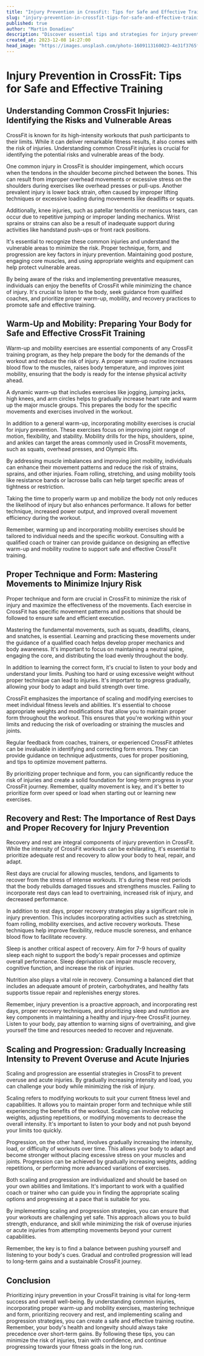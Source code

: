 ```yaml
---
title: "Injury Prevention in CrossFit: Tips for Safe and Effective Training"
slug: "injury-prevention-in-crossfit-tips-for-safe-and-effective-training"
published: true
author: "Martin Donadieu"
description: "Discover essential tips and strategies for injury prevention in CrossFit training. Learn about common injuries, warm-up routines, technique and form, recovery, and scaling and progression strategies to train safely and effectively."
created_at: 2023-12-08 14:27:00
head_image: "https://images.unsplash.com/photo-1609113160023-4e31f3765fd7?ixlib=rb-4.0.3&q=85&fm=jpg&crop=entropy&cs=srgb&w=1200"
---
```


# Injury Prevention in CrossFit: Tips for Safe and Effective Training

## Understanding Common CrossFit Injuries: Identifying the Risks and Vulnerable Areas

CrossFit is known for its high-intensity workouts that push participants to their limits. While it can deliver remarkable fitness results, it also comes with the risk of injuries. Understanding common CrossFit injuries is crucial for identifying the potential risks and vulnerable areas of the body.

One common injury in CrossFit is shoulder impingement, which occurs when the tendons in the shoulder become pinched between the bones. This can result from improper overhead movements or excessive stress on the shoulders during exercises like overhead presses or pull-ups. Another prevalent injury is lower back strain, often caused by improper lifting techniques or excessive loading during movements like deadlifts or squats.

Additionally, knee injuries, such as patellar tendonitis or meniscus tears, can occur due to repetitive jumping or improper landing mechanics. Wrist sprains or strains can also be a result of inadequate support during activities like handstand push-ups or front rack positions.

It's essential to recognize these common injuries and understand the vulnerable areas to minimize the risk. Proper technique, form, and progression are key factors in injury prevention. Maintaining good posture, engaging core muscles, and using appropriate weights and equipment can help protect vulnerable areas.

By being aware of the risks and implementing preventative measures, individuals can enjoy the benefits of CrossFit while minimizing the chance of injury. It's crucial to listen to the body, seek guidance from qualified coaches, and prioritize proper warm-up, mobility, and recovery practices to promote safe and effective training.

## Warm-Up and Mobility: Preparing Your Body for Safe and Effective CrossFit Training

Warm-up and mobility exercises are essential components of any CrossFit training program, as they help prepare the body for the demands of the workout and reduce the risk of injury. A proper warm-up routine increases blood flow to the muscles, raises body temperature, and improves joint mobility, ensuring that the body is ready for the intense physical activity ahead.

A dynamic warm-up that includes exercises like jogging, jumping jacks, high knees, and arm circles helps to gradually increase heart rate and warm up the major muscle groups. This prepares the body for the specific movements and exercises involved in the workout.

In addition to a general warm-up, incorporating mobility exercises is crucial for injury prevention. These exercises focus on improving joint range of motion, flexibility, and stability. Mobility drills for the hips, shoulders, spine, and ankles can target the areas commonly used in CrossFit movements, such as squats, overhead presses, and Olympic lifts.

By addressing muscle imbalances and improving joint mobility, individuals can enhance their movement patterns and reduce the risk of strains, sprains, and other injuries. Foam rolling, stretching, and using mobility tools like resistance bands or lacrosse balls can help target specific areas of tightness or restriction.

Taking the time to properly warm up and mobilize the body not only reduces the likelihood of injury but also enhances performance. It allows for better technique, increased power output, and improved overall movement efficiency during the workout.

Remember, warming up and incorporating mobility exercises should be tailored to individual needs and the specific workout. Consulting with a qualified coach or trainer can provide guidance on designing an effective warm-up and mobility routine to support safe and effective CrossFit training.

## Proper Technique and Form: Mastering Movements to Minimize Injury Risk

Proper technique and form are crucial in CrossFit to minimize the risk of injury and maximize the effectiveness of the movements. Each exercise in CrossFit has specific movement patterns and positions that should be followed to ensure safe and efficient execution.

Mastering the fundamental movements, such as squats, deadlifts, cleans, and snatches, is essential. Learning and practicing these movements under the guidance of a qualified coach helps develop proper mechanics and body awareness. It's important to focus on maintaining a neutral spine, engaging the core, and distributing the load evenly throughout the body.

In addition to learning the correct form, it's crucial to listen to your body and understand your limits. Pushing too hard or using excessive weight without proper technique can lead to injuries. It's important to progress gradually, allowing your body to adapt and build strength over time.

CrossFit emphasizes the importance of scaling and modifying exercises to meet individual fitness levels and abilities. It's essential to choose appropriate weights and modifications that allow you to maintain proper form throughout the workout. This ensures that you're working within your limits and reducing the risk of overloading or straining the muscles and joints.

Regular feedback from coaches, trainers, or experienced CrossFit athletes can be invaluable in identifying and correcting form errors. They can provide guidance on technique adjustments, cues for proper positioning, and tips to optimize movement patterns.

By prioritizing proper technique and form, you can significantly reduce the risk of injuries and create a solid foundation for long-term progress in your CrossFit journey. Remember, quality movement is key, and it's better to prioritize form over speed or load when starting out or learning new exercises.

## Recovery and Rest: The Importance of Rest Days and Proper Recovery for Injury Prevention

Recovery and rest are integral components of injury prevention in CrossFit. While the intensity of CrossFit workouts can be exhilarating, it's essential to prioritize adequate rest and recovery to allow your body to heal, repair, and adapt.

Rest days are crucial for allowing muscles, tendons, and ligaments to recover from the stress of intense workouts. It's during these rest periods that the body rebuilds damaged tissues and strengthens muscles. Failing to incorporate rest days can lead to overtraining, increased risk of injury, and decreased performance.

In addition to rest days, proper recovery strategies play a significant role in injury prevention. This includes incorporating activities such as stretching, foam rolling, mobility exercises, and active recovery workouts. These techniques help improve flexibility, reduce muscle soreness, and enhance blood flow to facilitate recovery.

Sleep is another critical aspect of recovery. Aim for 7-9 hours of quality sleep each night to support the body's repair processes and optimize overall performance. Sleep deprivation can impair muscle recovery, cognitive function, and increase the risk of injuries.

Nutrition also plays a vital role in recovery. Consuming a balanced diet that includes an adequate amount of protein, carbohydrates, and healthy fats supports tissue repair and replenishes energy stores.

Remember, injury prevention is a proactive approach, and incorporating rest days, proper recovery techniques, and prioritizing sleep and nutrition are key components in maintaining a healthy and injury-free CrossFit journey. Listen to your body, pay attention to warning signs of overtraining, and give yourself the time and resources needed to recover and rejuvenate.

## Scaling and Progression: Gradually Increasing Intensity to Prevent Overuse and Acute Injuries

Scaling and progression are essential strategies in CrossFit to prevent overuse and acute injuries. By gradually increasing intensity and load, you can challenge your body while minimizing the risk of injury.

Scaling refers to modifying workouts to suit your current fitness level and capabilities. It allows you to maintain proper form and technique while still experiencing the benefits of the workout. Scaling can involve reducing weights, adjusting repetitions, or modifying movements to decrease the overall intensity. It's important to listen to your body and not push beyond your limits too quickly.

Progression, on the other hand, involves gradually increasing the intensity, load, or difficulty of workouts over time. This allows your body to adapt and become stronger without placing excessive stress on your muscles and joints. Progression can be achieved by gradually increasing weights, adding repetitions, or performing more advanced variations of exercises.

Both scaling and progression are individualized and should be based on your own abilities and limitations. It's important to work with a qualified coach or trainer who can guide you in finding the appropriate scaling options and progressing at a pace that is suitable for you.

By implementing scaling and progression strategies, you can ensure that your workouts are challenging yet safe. This approach allows you to build strength, endurance, and skill while minimizing the risk of overuse injuries or acute injuries from attempting movements beyond your current capabilities.

Remember, the key is to find a balance between pushing yourself and listening to your body's cues. Gradual and controlled progression will lead to long-term gains and a sustainable CrossFit journey.

## Conclusion

Prioritizing injury prevention in your CrossFit training is vital for long-term success and overall well-being. By understanding common injuries, incorporating proper warm-up and mobility exercises, mastering technique and form, prioritizing recovery and rest, and implementing scaling and progression strategies, you can create a safe and effective training routine. Remember, your body's health and longevity should always take precedence over short-term gains. By following these tips, you can minimize the risk of injuries, train with confidence, and continue progressing towards your fitness goals in the long run.